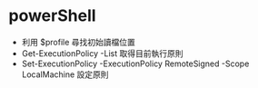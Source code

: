 # powerShell
* 利用 $profile 尋找初始讀檔位置
* Get-ExecutionPolicy -List 取得目前執行原則
* Set-ExecutionPolicy -ExecutionPolicy RemoteSigned -Scope LocalMachine 設定原則
